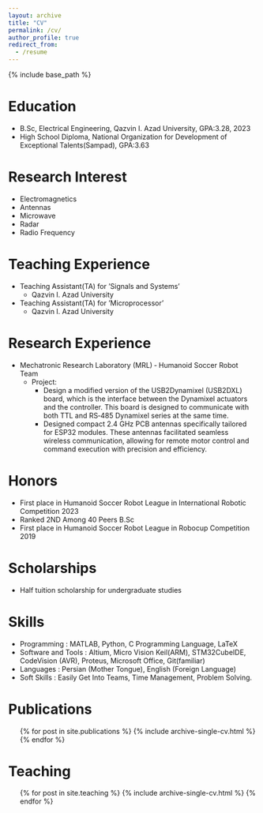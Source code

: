 ```yaml
---
layout: archive
title: "CV"
permalink: /cv/
author_profile: true
redirect_from:
  - /resume
---
```


{% include base_path %}

Education
======
* B.Sc, Electrical Engineering, Qazvin I. Azad University, GPA:3.28, 2023
* High School Diploma, National Organization for Development of Exceptional Talents(Sampad), GPA:3.63

Research Interest
======
* Electromagnetics
* Antennas
* Microwave
* Radar
* Radio Frequency

Teaching Experience
======
* Teaching Assistant(TA) for ’Signals and Systems’
  * Qazvin I. Azad University 
* Teaching Assistant(TA) for ’Microprocessor’
  * Qazvin I. Azad University

Research Experience
======
* Mechatronic Research Laboratory (MRL) ‑ Humanoid Soccer Robot Team
  * Project:
    * Design a modified version of the USB2Dynamixel (USB2DXL) board, which is the interface between the Dynamixel actuators and the controller.
    This board is designed to communicate with both TTL and RS‑485 Dynamixel series at the same time.
    * Designed compact 2.4 GHz PCB antennas specifically tailored for ESP32 modules. These antennas facilitated seamless wireless communication,
    allowing for remote motor control and command execution with precision and efficiency.

Honors
======
* First place in Humanoid Soccer Robot League in International Robotic Competition 2023
* Ranked 2ND Among 40 Peers B.Sc
* First place in Humanoid Soccer Robot League in Robocup Competition 2019

Scholarships
======
* Half tuition scholarship for undergraduate studies

Skills
======
* Programming : MATLAB, Python, C Programming Language, LaTeX
* Software and Tools : Altium, Micro Vision Keil(ARM), STM32CubeIDE, CodeVision (AVR), Proteus, Microsoft Office, Git(familiar)
* Languages : Persian (Mother Tongue), English (Foreign Language)
* Soft Skills : Easily Get Into Teams, Time Management, Problem Solving.

Publications
======
  <ul>{% for post in site.publications %}
    {% include archive-single-cv.html %}
  {% endfor %}</ul>
  
Teaching
======
  <ul>{% for post in site.teaching %}
    {% include archive-single-cv.html %}
  {% endfor %}</ul>
  

